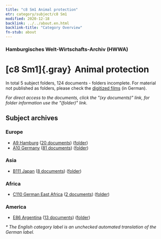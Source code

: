 ```yaml
---
title: "c8 Sm1 Animal protection"
etr: category/subject/c8 Sm1
modified: 2020-12-18
backlink: ../../about.en.html
backlink-title: "Category Overview"
fn-stub: about
---
```


### Hamburgisches Welt-Wirtschafts-Archiv (HWWA)
# [c8 Sm1]{.gray}&#8201; Animal protection&#160; 





In total 5 subject folders, 124 documents - folders incomplete.
For material not published as folders, please check the [digitized films](/film/h1_sh) (in German).

_For direct access to the documents, click the "(xy documents)" link, for folder information use the "(folder)" link._

## Subject archives



### Europe

- [A9 Hamburg](../../../geo/about.en.html#A9) (<a href="https://dfg-viewer.de/show/?tx_dlf[id]=https://pm20.zbw.eu/mets/sh/1409xx/140905/1442xx/144213/public.mets.en.xml" target="_blank">20 documents</a>) ([folder](http://purl.org/pressemappe20/folder/sh/140905,144213))
- [A10 Germany](../../../geo/about.en.html#A10) (<a href="https://dfg-viewer.de/show/?tx_dlf[id]=https://pm20.zbw.eu/mets/sh/1261xx/126128/1442xx/144213/public.mets.en.xml" target="_blank">81 documents</a>) ([folder](http://purl.org/pressemappe20/folder/sh/126128,144213))

### Asia

- [B111 Japan](../../../geo/about.en.html#B111) (<a href="https://dfg-viewer.de/show/?tx_dlf[id]=https://pm20.zbw.eu/mets/sh/1412xx/141272/1442xx/144213/public.mets.en.xml" target="_blank">8 documents</a>) ([folder](http://purl.org/pressemappe20/folder/sh/141272,144213))

### Africa

- [C110 German East Africa](../../../geo/about.en.html#C110) (<a href="https://dfg-viewer.de/show/?tx_dlf[id]=https://pm20.zbw.eu/mets/sh/1414xx/141471/1442xx/144213/public.mets.en.xml" target="_blank">2 documents</a>) ([folder](http://purl.org/pressemappe20/folder/sh/141471,144213))

### America

- [E86 Argentina](../../../geo/about.en.html#E86) (<a href="https://dfg-viewer.de/show/?tx_dlf[id]=https://pm20.zbw.eu/mets/sh/1416xx/141692/1442xx/144213/public.mets.en.xml" target="_blank">13 documents</a>) ([folder](http://purl.org/pressemappe20/folder/sh/141692,144213))


_* The English category label is an unchecked automated translation of the German label._

